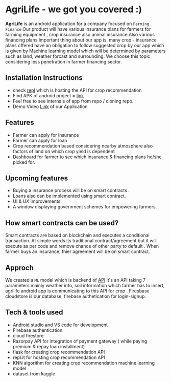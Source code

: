 # AgriLife - we got you covered :)


**AgriLife** is an android application for a company focused on `Farming Finance` 
Our product will have various insurance plans for farmers for farming equipment , crop insurance also animal insurance.Also various financing plans 
Important thing about our app is, many crop - insurance plans offered have an obligation to follow suggested crop by our app which is given by Machine learning model which will be determined by parameters such as land, weather forcast and surrounding. We choose this topic considering less penetration in farmer financing sector. 

## Installation Instructions  
- check [repl](https://replit.com/join/nyucmmwtkx-saymyname002) which is hosting the API for crop recommendation
- Find APK of android project = [link](https://drive.google.com/file/d/1oz4rDE7mR3GTqYSByQpml0xftGPcAUSu/view?usp=sharing)
- Feel free to see internals of app from repo / cloning repo.
- Demo Video [Link](https://drive.google.com/file/d/1uhJdgKmB-p74CaHCH7WHpf3ZJhvCtPgl/view?usp=sharing) of our Application 


## Features
- Farmer can apply for insurance
- Farmer can apply for loan
- Crop recommendation based considering nearby atmosphere also factors of land on which crop yield is dependent
- Dashboard for farmer to see which insurance & financing plans he/she picked for.

## Upcoming features
- Buying a insurance process will be on smart contracts .
- Loans also can be implemented using smart contract.
- UI & UX improvements. 
- A window displaying government schemes for empowering farmers. 

## How smart contracts can be used?
Smart contracts are based on blockchain and executes a conditional transaction. At simple words its traditional contract/agreement but it will execute as per code and remove chance of other party to default . When farmer buys an insurance; thier agreement will be on smart contract.  


## Approch 
We created a `ML` model which is backend of [API](https://replit.com/@saymyname002/API#main.py) 
it's an API taking 7 parameters mainly weather info, soil information which farmer has to insert, agrilife android app is communicating to this API for crop . Firesbase cloudstore is our database, firebase authetication for login-signup. 

## Tech & tools used 
- Android studio and VS code for development
- Firebase authentication  
- cloud firestore 
- Razorpay API for integration of payment gateway ( while paying premium & repay loan installment)
- flask for creating crop recommendation API
- repl.it for hosting crop recommendation API
- KNN algorithm for creating crop recommendation machine learning model
- dataset from kaggle


